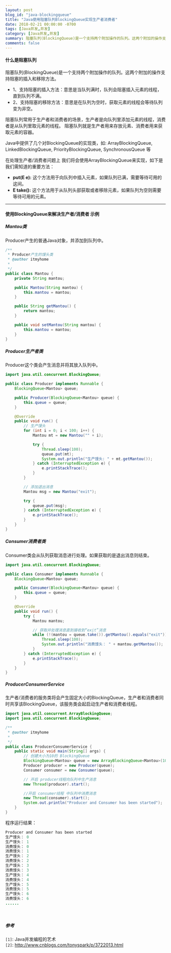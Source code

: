 ```yaml
---
layout: post
blog_id: "java-blockingqueue"
title: "Java使用阻塞队列BlockingQueue实现生产者消费者"
date: 2018-02-21 00:00:00 -0700
tags: [Java并发,并发]
category: [Java并发,并发]
summary: 阻塞队列(BlockingQueue)是一个支持两个附加操作的队列。这两个附加的操作支持阻塞的插入和移除方法
comments: false
---
```


#### 什么是阻塞队列

阻塞队列(BlockingQueue)是一个支持两个附加操作的队列。这两个附加的操作支持阻塞的插入和移除方法。

+ 1、支持阻塞的插入方法：意思是当队列满时，队列会阻塞插入元素的线程，直到队列不满。
+ 2、支持阻塞的移除方法：意思是在队列为空时，获取元素的线程会等待队列变为非空。

阻塞队列常用于生产者和消费者的场景，生产者是向队列里添加元素的线程，消费者是从队列里取元素的线程。
阻塞队列就是生产者用来存放元素、消费者用来获取元素的容器。

Java中提供了几个对BlockingQueue的实现类，如: ArrayBlockingQueue, LinkedBlockingQueue, PriorityBlockingQueue, SynchronousQueue 等

在处理生产者/消费者问题上 我们将会使用ArrayBlockingQueue来实现，如下是我们需知道的重要方法：

+ **put(E e):** 这个方法用于向队列中插入元素，如果队列已满，需要等待可用的这间。
+ **E take():** 这个方法用于从队列头部获取或者移除元素，如果队列为空则需要等待可用的元素。

<hr>

#### 使用BlockingQueue来解决生产者/消费者 示例

##### **Mantou类**

Producer产生的普通Java对象，并添加到队列中。

```java
/**
 * Producer产生的馒头类
 * @author itmyhome
 *
 */
public class Mantou {
    private String mantou;

    public Mantou(String mantou) {
        this.mantou = mantou;
    }

    public String getMantou() {
        return mantou;
    }

    public void setMantou(String mantou) {
        this.mantou = mantou;
    }
}

```

##### **Producer生产者类**

Producer这个类会产生消息并将其放入队列中。

```java
import java.util.concurrent.BlockingQueue;

public class Producer implements Runnable {
    BlockingQueue<Mantou> queue;

    public Producer(BlockingQueue<Mantou> queue) {
        this.queue = queue;
    }

    @Override
    public void run() {
        // 生产馒头
        for (int i = 0; i < 100; i++) {
            Mantou mt = new Mantou("" + i);

            try {
                Thread.sleep(100);
                queue.put(mt);
                System.out.println("生产馒头: " + mt.getMantou());
            } catch (InterruptedException e) {
                e.printStackTrace();
            }
        }

        // 添加退出消息
        Mantou msg = new Mantou("exit");

        try {
            queue.put(msg);
        } catch (InterruptedException e) {
            e.printStackTrace();
        }
    }
}

```

##### **Consumer消费者类**

Consumer类会从队列获取消息进行处理。如果获取的是退出消息则结束。

```java
import java.util.concurrent.BlockingQueue;

public class Consumer implements Runnable {
    BlockingQueue<Mantou> queue;

    public Consumer(BlockingQueue<Mantou> queue) {
        this.queue = queue;
    }

    @Override
    public void run() {
        try {
            Mantou mantou;

            // 获取并处理消息直到接收到“exit”消息
            while (!(mantou = queue.take()).getMantou().equals("exit")) {
                Thread.sleep(100);
                System.out.println("消费馒头： " + mantou.getMantou());
            }
        } catch (InterruptedException e) {
            e.printStackTrace();
        }
    }
}
```

##### **ProducerConsumerService**

生产者/消费者的服务类将会产生固定大小的BlockingQueue，生产者和消费者同时共享该BlockingQueue，该服务类会起启动生产者和消费者线程。

```java
import java.util.concurrent.ArrayBlockingQueue;
import java.util.concurrent.BlockingQueue;

/**
 * @author itmyhome
 *
 */
public class ProducerConsumerService {
    public static void main(String[] args) {
        // 创建大小为10的 BlockingQueue
        BlockingQueue<Mantou> queue = new ArrayBlockingQueue<Mantou>(10);
        Producer producer = new Producer(queue);
        Consumer consumer = new Consumer(queue);

        // 开启 producer线程向队列中生产消息
        new Thread(producer).start();

        //开启 consumer线程 中队列中消费消息
        new Thread(consumer).start();
        System.out.println("Producer and Consumer has been started");
    }
}
```

程序运行结果：

```java
Producer and Consumer has been started
生产馒头： 0
生产馒头： 1
消费馒头： 0
消费馒头： 1
生产馒头： 2
消费馒头： 2
生产馒头： 3
消费馒头： 3
生产馒头： 4
消费馒头： 4
生产馒头： 5
消费馒头： 5
生产馒头： 6
消费馒头： 6
......
```

<br>

##### **参考**

`[1]`: Java并发编程的艺术<br>
`[2]`: <a href="http://www.cnblogs.com/tonyspark/p/3722013.html" target="_blank">http://www.cnblogs.com/tonyspark/p/3722013.html</a>


